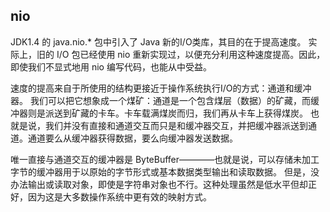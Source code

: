 ## nio ##

JDK1.4 的 java.nio.* 包中引入了 Java 新的I/O类库，其目的在于提高速度。
实际上，旧的 I/O 包已经使用 nio 重新实现过，以便充分利用这种速度提高。因此，即使我们不显式地用 nio 编写代码，也能从中受益。

速度的提高来自于所使用的结构更接近于操作系统执行I/O的方式：通道和缓冲器。
我们可以把它想象成一个煤矿：通道是一个包含煤层（数据）的矿藏，而缓冲器则是派送到矿藏的卡车。卡车载满煤炭而归，我们再从卡车上获得煤炭。
也就是说，我们并没有直接和通道交互而只是和缓冲器交互，并把缓冲器派送到通道。通道要么从缓冲器获得数据，要么向缓冲器发送数据。
 
唯一直接与通道交互的缓冲器是 ByteBuffer————也就是说，可以存储未加工字节的缓冲器用于以原始的字节形式或基本数据类型输出和读取数据。
但是，没办法输出或读取对象，即使是字符串对象也不行。这种处理虽然是低水平但却正好，因为这是大多数操作系统中更有效的映射方式。
